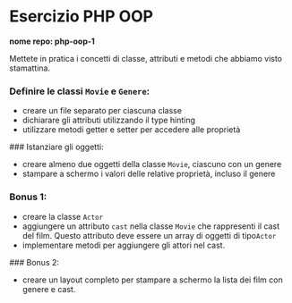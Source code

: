 # Esercizio PHP OOP

**nome repo: php-oop-1**

Mettete in pratica i concetti di classe, attributi e metodi che abbiamo visto stamattina.

### Definire le classi `Movie` e `Genere`:

- creare un file separato per ciascuna classe
- dichiarare gli attributi utilizzando il type hinting
- utilizzare metodi getter e setter per accedere alle proprietà

### Istanziare gli oggetti:

- creare almeno due oggetti della classe `Movie`, ciascuno con un genere
- stampare a schermo i valori delle relative proprietà, incluso il genere

### Bonus 1:

- creare la classe `Actor`
- aggiungere un attributo `cast` nella classe `Movie` che rappresenti il cast del film. Questo attributo deve essere un array di oggetti di tipo`Actor`
- implementare metodi per aggiungere gli attori nel cast.

### Bonus 2:

- creare un layout completo per stampare a schermo la lista dei film con genere e cast.
